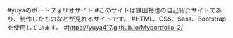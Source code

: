 #yuyaのポートフォリオサイト
#このサイトは鎌田裕也の自己紹介サイトであり、制作したものなどが見れるサイトです。
#HTML、CSS、Sass、Bootstrapを使用しています。
#https://yuya417.github.io/Myportfolio_2/
